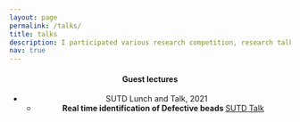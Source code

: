 ```yaml
---
layout: page
permalink: /talks/
title: talks
description: I participated various research competition, research talks and Guest lectures.
nav: true
---
```


<div class = "post">
    <header class = "post-header"> 
        <h4 class="post-title">Guest lectures</h4>
        <ul class="list-group">
            <li class="list-group-item list-group-item-action list-group-item-secondary"> SUTD Lunch and Talk, 2021
                <ul>
                    <li> <b> Real time identification of Defective beads </b>  <a href="/nowrinsurovi/assets/pdf/guest_lecture.pptx">SUTD Talk</a>  </li>
                    <!-- <li> <b> Practical machine learning using Amazon Sagemaker services</b> (<a href="#">Slides</a>) </li>
                </ul>
            </li>
           <!--  <li class="list-group-item list-group-item-action list-group-item-secondary"> Data Management and Warehousing (BT5110), 2019
                <ul>
                    <li> <b> Building a retail sales data mart using Pentaho Data Integration tool</b> (<a href="https://drive.google.com/drive/folders/1sEieIecDvBtizmvxsHGaENmpk8GvHJma?usp=sharing">Slides, Datasets and Kettle transformation files</a>) </li>
                </ul>
            </li>
            <li class="list-group-item list-group-item-action list-group-item-secondary"> Information visualisation (CS5246), 2018
                <ul> 
                    <li> <b>Graph and Hypergraph visualisation</b>. (<a href="{{ '/assets/pdf/viz_talk.pdf' | relative_url }}">Slides</a>)</li>
                </ul>
            </li>
        </ul>
    </header> 
</div>
